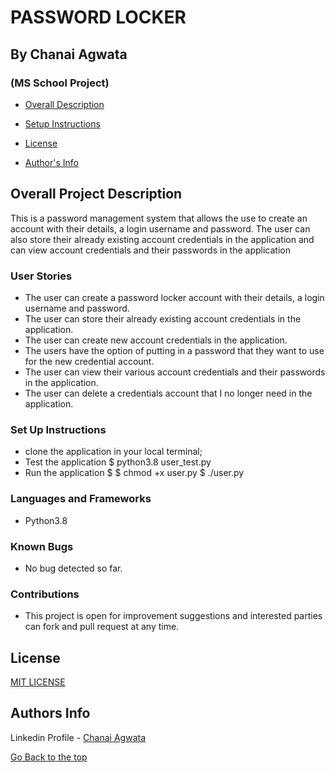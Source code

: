 # PASSWORD LOCKER
## By Chanai Agwata
### (MS School Project)

* [Overall Description](https://github.com/chanaiagwata/Password-Locker/tree/master#overall-project-description)

* [Setup Instructions](https://github.com/chanaiagwata/Password-Locker/blob/master/README.md#set-up-instructions)

* [License](https://github.com/chanaiagwata/Delani-Studio#license)

* [Author's Info](https://github.com/chanaiagwata/Delani-Studio#authors-info)

## Overall Project Description
<p> This is a password management system that allows the use to create an account with their details, a login username and password. The user can also store their already existing account credentials in the application and can view account credentials and their passwords in the application </p>

### User Stories
* The user can create a password locker account with their details, a login username and password.
* The user can store their already existing account credentials in the application.
* The user can create new account credentials in the application. 
* The users have the option of putting in a password that they want to use for the new credential account.
* The user can view their various account credentials and their passwords in the application.
* The user can delete a credentials account that I no longer need in the application.
### Set Up Instructions
* clone the application in your local terminal;
* Test the application $ python3.8 user_test.py
* Run the application $ $ chmod +x user.py
  $ ./user.py

### Languages and Frameworks
* Python3.8

### Known Bugs
* No bug detected so far. 
### Contributions
* This project is open for improvement suggestions and interested parties can fork and pull request at any time.

## License
[MIT LICENSE](LICENSE)


## Authors Info

Linkedin Profile - [Chanai Agwata](https://www.linkedin.com/in/chanai-agwata-90a345146/)

[Go Back to the top](#portfolio)
